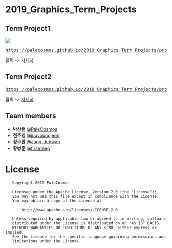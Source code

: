 # 2019_Graphics_Term_Projects

## Term Project1

![](project1/temp.gif)

<pre><a href="https://palecosmos.github.io/2019_Graphics_Term_Projects/project1/main.html">https://palecosmos.github.io/2019_Graphics_Term_Projects/project1/main.html</a></pre>
클릭 -> [자세히](https://github.com/PaleCosmos/2019_Graphics_Term_Projects/tree/master/project1)

## Term Project2

<pre><a href="https://palecosmos.github.io/2019_Graphics_Term_Projects/project2/Main.html">https://palecosmos.github.io/2019_Graphics_Term_Projects/project2/Main.html</a></pre>
클릭 -> [자세히](https://github.com/PaleCosmos/2019_Graphics_Term_Projects/tree/master/project2)

## Team members

* **박상현** [@PaleCosmos](https://github.com/PaleCosmos)</br>
* **전주영** [@juuyoungjeon](https://github.com/juuyoungjeon)</br>
* **정주환** [@Jung-Juhwan](https://github.com/Jung-Juhwan)</br>
* **황병훈** [@firstdeep](https://github.com/firstdeep)</br>

# License

```
   Copyright 2019 PaleCosmos

   Licensed under the Apache License, Version 2.0 (the "License");
   you may not use this file except in compliance with the License.
   You may obtain a copy of the License at

       http://www.apache.org/licenses/LICENSE-2.0

   Unless required by applicable law or agreed to in writing, software
   distributed under the License is distributed on an "AS IS" BASIS,
   WITHOUT WARRANTIES OR CONDITIONS OF ANY KIND, either express or implied.
   See the License for the specific language governing permissions and
   limitations under the License.
   ```
